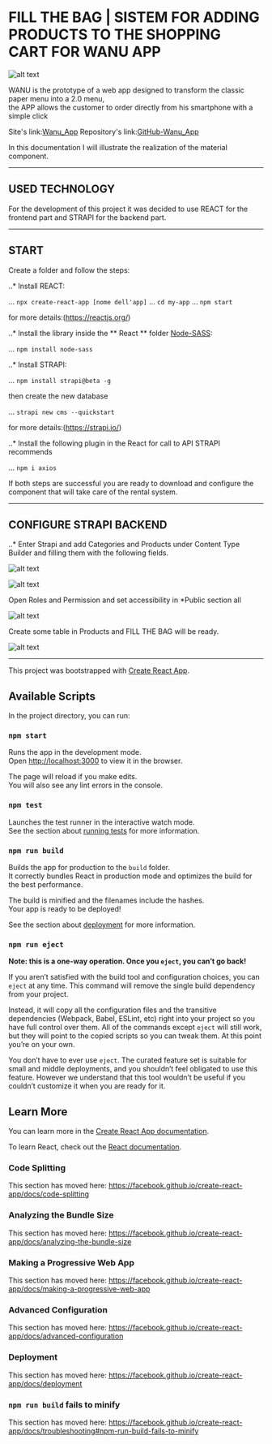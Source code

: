 # FILL THE BAG | SISTEM FOR ADDING PRODUCTS TO THE SHOPPING CART FOR WANU APP

![alt text](https://github.com/EntradeO/Fill_the_Bag/tree/master/src/img/Screenshot.png)

WANU is the prototype of a web app designed to transform the classic paper menu into a 2.0 menu,<br>
the APP allows the customer to order directly from his smartphone with a simple click

Site's link:[Wanu_App](https://wanu.netlify.com)
Repository's link:[GitHub-Wanu_App](https://github.com/EntradeO/wanu_app4.0)

In this documentation I will illustrate the realization of the material component.

-------------------------------------------------------------------------------------------

## USED TECHNOLOGY

For the development of this project it was decided to use REACT for the frontend part and STRAPI for the backend part.

--------------------------------------------------------------------------------------------

## START

Create a folder and follow the steps:

..* Install REACT:

... `npx create-react-app [nome dell'app]`
... `cd my-app`
... `npm start`

for more details:(https://reactjs.org/)

..* Install the library inside the ** React ** folder [Node-SASS](https://www.google.com):

... `npm install node-sass`

..* Install STRAPI:

... `npm install strapi@beta -g`

then create the new database

... `strapi new cms --quickstart`

for more details:(https://strapi.io/)

..* Install the following plugin in the React for call to API STRAPI recommends

... `npm i axios`

If both steps are successful you are ready to download and configure the component that will take care of the rental system.

--------------------------------------------------------------------------------

## CONFIGURE STRAPI BACKEND

..* Enter Strapi and add Categories and Products under Content Type Builder and filling them with the following fields.

![alt text](https://github.com/EntradeO/Fill_the_Bag/tree/master/src/img/tabella4.png)

![alt text](https://github.com/EntradeO/Fill_the_Bag/tree/master/src/img/tabella1.png)

Open Roles and Permission and set accessibility in *Public section all

![alt text](https://github.com/EntradeO/Fill_the_Bag/tree/master/src/img/tabella3.png)

Create some table in Products and FILL THE BAG will be ready.

![alt text](https://github.com/EntradeO/Fill_the_Bag/tree/master/src/img/tabella2.png)

---------------------------------------------------










This project was bootstrapped with [Create React App](https://github.com/facebook/create-react-app).

## Available Scripts

In the project directory, you can run:

### `npm start`

Runs the app in the development mode.<br>
Open [http://localhost:3000](http://localhost:3000) to view it in the browser.

The page will reload if you make edits.<br>
You will also see any lint errors in the console.

### `npm test`

Launches the test runner in the interactive watch mode.<br>
See the section about [running tests](https://facebook.github.io/create-react-app/docs/running-tests) for more information.

### `npm run build`

Builds the app for production to the `build` folder.<br>
It correctly bundles React in production mode and optimizes the build for the best performance.

The build is minified and the filenames include the hashes.<br>
Your app is ready to be deployed!

See the section about [deployment](https://facebook.github.io/create-react-app/docs/deployment) for more information.

### `npm run eject`

**Note: this is a one-way operation. Once you `eject`, you can’t go back!**

If you aren’t satisfied with the build tool and configuration choices, you can `eject` at any time. This command will remove the single build dependency from your project.

Instead, it will copy all the configuration files and the transitive dependencies (Webpack, Babel, ESLint, etc) right into your project so you have full control over them. All of the commands except `eject` will still work, but they will point to the copied scripts so you can tweak them. At this point you’re on your own.

You don’t have to ever use `eject`. The curated feature set is suitable for small and middle deployments, and you shouldn’t feel obligated to use this feature. However we understand that this tool wouldn’t be useful if you couldn’t customize it when you are ready for it.

## Learn More

You can learn more in the [Create React App documentation](https://facebook.github.io/create-react-app/docs/getting-started).

To learn React, check out the [React documentation](https://reactjs.org/).

### Code Splitting

This section has moved here: https://facebook.github.io/create-react-app/docs/code-splitting

### Analyzing the Bundle Size

This section has moved here: https://facebook.github.io/create-react-app/docs/analyzing-the-bundle-size

### Making a Progressive Web App

This section has moved here: https://facebook.github.io/create-react-app/docs/making-a-progressive-web-app

### Advanced Configuration

This section has moved here: https://facebook.github.io/create-react-app/docs/advanced-configuration

### Deployment

This section has moved here: https://facebook.github.io/create-react-app/docs/deployment

### `npm run build` fails to minify

This section has moved here: https://facebook.github.io/create-react-app/docs/troubleshooting#npm-run-build-fails-to-minify